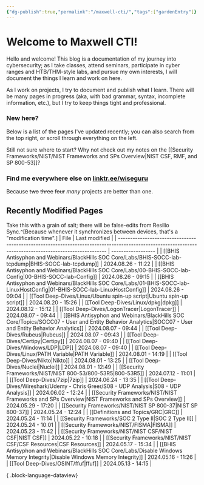 ```yaml
---
{"dg-publish":true,"permalink":"/maxwell-cti/","tags":["gardenEntry"]}
---
```


# Welcome to Maxwell CTI!

Hello and welcome! This blog is a documentation of my journey into cybersecurity; as I take classes, attend seminars, participate in cyber ranges and HTB/THM-style labs, and pursue my own interests, I will document the things I learn and work on here.

As I work on projects, I try to document and publish what I learn. There will be many pages in progress (aka, with bad grammar, syntax, incomplete information, etc.), but I try to keep things tight and professional.

### New here?
Below is a list of the pages I've updated recently; you can also search from the top right, or scroll through everything on the left.

Still not sure where to start? Why not check out my notes on the [[Security Frameworks/NIST/NIST Frameworks and SPs Overview\|NIST CSF, RMF, and SP 800-53]]?


### Find me everywhere else on [linktr.ee/wiseguru](https://linktr.ee/wiseguru)
Because ~~two~~ ~~three~~ ~~four~~ *many* projects are better than one.


## Recently Modified Pages
Take this with a grain of salt; there will be false-edits from Resilio Sync.^[Because whenever it synchronizes between devices, that's a "modification time".]
| File                                                                                                                                                    | Last modified      |
| ------------------------------------------------------------------------------------------------------------------------------------------------------- | ------------------ |
| [[BHIS Antisyphon and Webinars/BlackHills SOC Core/Labs/BHIS-SOCC-lab-tcpdump\|BHIS-SOCC-lab-tcpdump]]                                               | 2024.08.26 - 11:22 |
| [[BHIS Antisyphon and Webinars/BlackHills SOC Core/Labs/00-BHIS-SOCC-lab-Config\|00-BHIS-SOCC-lab-Config]]                                           | 2024.08.26 - 09:15 |
| [[BHIS Antisyphon and Webinars/BlackHills SOC Core/Labs/01-BHIS-SOCC-lab-LinuxHostConfig\|01-BHIS-SOCC-lab-LinuxHostConfig]]                         | 2024.08.26 - 09:04 |
| [[Tool Deep-Dives/Linux/Ubuntu spin-up script\|Ubuntu spin-up script]]                                                                               | 2024.08.20 - 15:26 |
| [[Tool Deep-Dives/Linux/dpkg\|dpkg]]                                                                                                                 | 2024.08.12 - 15:12 |
| [[Tool Deep-Dives/LogonTracer\|LogonTracer]]                                                                                                         | 2024.08.07 - 09:44 |
| [[BHIS Antisyphon and Webinars/BlackHills SOC Core/Topics/SOCC07 - User and Entity Behavior Analytics\|SOCC07 - User and Entity Behavior Analytics]] | 2024.08.07 - 09:44 |
| [[Tool Deep-Dives/Rubeus\|Rubeus]]                                                                                                                   | 2024.08.07 - 09:43 |
| [[Tool Deep-Dives/Certipy\|Certipy]]                                                                                                                 | 2024.08.07 - 09:40 |
| [[Tool Deep-Dives/Windows/LDP\|LDP]]                                                                                                                 | 2024.08.07 - 09:40 |
| [[Tool Deep-Dives/Linux/PATH Variable\|PATH Variable]]                                                                                               | 2024.08.01 - 14:19 |
| [[Tool Deep-Dives/Nikto\|Nikto]]                                                                                                                     | 2024.08.01 - 13:25 |
| [[Tool Deep-Dives/Nuclei\|Nuclei]]                                                                                                                   | 2024.08.01 - 12:49 |
| [[Security Frameworks/NIST/NIST 800-53/800-53R5\|800-53R5]]                                                                                          | 2024.07.12 - 11:01 |
| [[Tool Deep-Dives/7zip\|7zip]]                                                                                                                       | 2024.06.24 - 13:35 |
| [[Tool Deep-Dives/Wireshark/Udemy - Chris Greer/S08 - UDP Analysis\|S08 - UDP Analysis]]                                                             | 2024.06.02 - 12:24 |
| [[Security Frameworks/NIST/NIST Frameworks and SPs Overview\|NIST Frameworks and SPs Overview]]                                                      | 2024.05.29 - 17:20 |
| [[Security Frameworks/NIST/NIST SP 800-37\|NIST SP 800-37]]                                                                                          | 2024.05.24 - 12:24 |
| [[Definitions and Topics/GRC\|GRC]]                                                                                                                  | 2024.05.24 - 11:14 |
| [[Security Frameworks/SOC 2 Type II\|SOC 2 Type II]]                                                                                                 | 2024.05.24 - 10:01 |
| [[Security Frameworks/NIST/FISMA\|FISMA]]                                                                                                            | 2024.05.23 - 11:42 |
| [[Security Frameworks/NIST/NIST CSF/NIST CSF\|NIST CSF]]                                                                                             | 2024.05.22 - 10:18 |
| [[Security Frameworks/NIST/NIST CSF/CSF Resources\|CSF Resources]]                                                                                   | 2024.05.17 - 15:34 |
| [[BHIS Antisyphon and Webinars/BlackHills SOC Core/Labs/Disable Windows Memory Integrity\|Disable Windows Memory Integrity]]                         | 2024.05.16 - 11:26 |
| [[Tool Deep-Dives/OSINT/ffuf\|ffuf]]                                                                                                                 | 2024.05.13 - 14:15 |

{ .block-language-dataview}